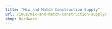 ```yaml
---
title: "Mix and Match Construction Supply"
url: /imus/mix-and-match-construction-supply/
shop: hardware
---
```

